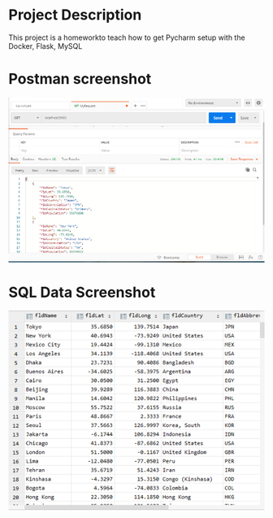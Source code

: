 # Project Description
This project is a homeworkto teach how to get Pycharm setup with the Docker, Flask, MySQL

# Postman screenshot
![postman request output](screenshots/postman.PNG)

# SQL Data Screenshot 
![pycharm data query](screenshots/query.PNG)
